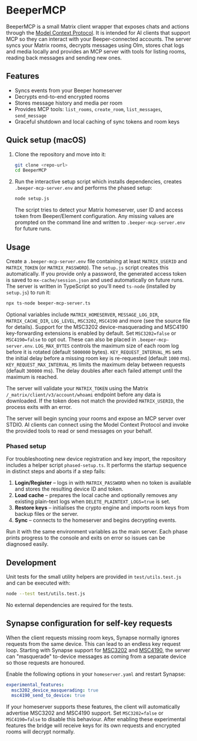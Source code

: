 # BeeperMCP

BeeperMCP is a small Matrix client wrapper that exposes chats and actions through the [Model Context Protocol](https://github.com/openai/modelcontextprotocol). It is intended for AI clients that support MCP so they can interact with your Beeper-connected accounts. The server syncs your Matrix rooms, decrypts messages using Olm, stores chat logs and media locally and provides an MCP server with tools for listing rooms, reading back messages and sending new ones.

## Features

- Syncs events from your Beeper homeserver
- Decrypts end-to-end encrypted rooms
- Stores message history and media per room
- Provides MCP tools: `list_rooms`, `create_room`, `list_messages`, `send_message`
- Graceful shutdown and local caching of sync tokens and room keys

## Quick setup (macOS)

1. Clone the repository and move into it:

   ```bash
   git clone <repo-url>
   cd BeeperMCP
   ```

2. Run the interactive setup script which installs dependencies, creates `.beeper-mcp-server.env` and performs the phased setup:

   ```bash
   node setup.js
   ```

   The script tries to detect your Matrix homeserver, user ID and access token from Beeper/Element configuration. Any missing values are prompted on the command line and written to `.beeper-mcp-server.env` for future runs.

## Usage

Create a `.beeper-mcp-server.env` file containing at least `MATRIX_USERID` and `MATRIX_TOKEN` (or `MATRIX_PASSWORD`). The `setup.js` script creates this automatically. If you provide only a password, the generated access token is saved to `mx-cache/session.json` and used automatically on future runs. The server is written in TypeScript so you'll need `ts-node` (installed by `setup.js`) to run it:

```bash
npx ts-node beeper-mcp-server.ts
```

Optional variables include `MATRIX_HOMESERVER`, `MESSAGE_LOG_DIR`, `MATRIX_CACHE_DIR`, `LOG_LEVEL`, `MSC3202`, `MSC4190` and more (see the source file for details). Support for the MSC3202 device-masquerading and MSC4190 key-forwarding extensions is enabled by default. Set `MSC3202=false` or `MSC4190=false` to opt out. These can also be placed in `.beeper-mcp-server.env`.
`LOG_MAX_BYTES` controls the maximum size of each room log before it is rotated (default `5000000` bytes).
`KEY_REQUEST_INTERVAL_MS` sets the initial delay before a missing room key is re-requested (default `1000` ms). `KEY_REQUEST_MAX_INTERVAL_MS` limits the maximum delay between requests (default `300000` ms). The delay doubles after each failed attempt until the maximum is reached.

The server will validate your `MATRIX_TOKEN` using the Matrix `/_matrix/client/v3/account/whoami` endpoint before any data is downloaded. If the token does not match the provided `MATRIX_USERID`, the process exits with an error.

The server will begin syncing your rooms and expose an MCP server over STDIO. AI clients can connect using the Model Context Protocol and invoke the provided tools to read or send messages on your behalf.

### Phased setup

For troubleshooting new device registration and key import, the repository
includes a helper script `phased-setup.ts`. It performs the startup sequence in
distinct steps and aborts if a step fails:

1. **Login/Register** – logs in with `MATRIX_PASSWORD` when no token is
   available and stores the resulting device ID and token.
2. **Load cache** – prepares the local cache and optionally removes any existing
   plain-text logs when `DELETE_PLAINTEXT_LOGS=true` is set.
3. **Restore keys** – initialises the crypto engine and imports room keys from
   backup files or the server.
4. **Sync** – connects to the homeserver and begins decrypting events.

Run it with the same environment variables as the main server. Each phase
prints progress to the console and exits on error so issues can be diagnosed
easily.

## Development

Unit tests for the small utility helpers are provided in `test/utils.test.js` and can be executed with:

```bash
node --test test/utils.test.js
```

No external dependencies are required for the tests.

## Synapse configuration for self-key requests

When the client requests missing room keys, Synapse normally ignores requests
from the same device. This can lead to an endless key request loop. Starting
with Synapse support for [MSC3202](https://github.com/matrix-org/matrix-doc/pull/3202)
and [MSC4190](https://github.com/matrix-org/matrix-doc/pull/4190), the server
can "masquerade" to-device messages as coming from a separate device so those
requests are honoured.

Enable the following options in your `homeserver.yaml` and restart Synapse:

```yaml
experimental_features:
  msc3202_device_masquerading: true
  msc4190_send_to_device: true
```

If your homeserver supports these features, the client will automatically advertise MSC3202 and MSC4190 support. Set `MSC3202=false` or `MSC4190=false` to disable this behaviour. After enabling these experimental features the bridge will receive keys for its own requests and encrypted rooms will decrypt normally.
